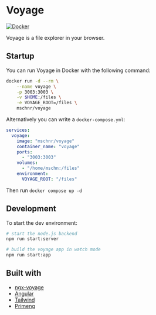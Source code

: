 # Voyage

[![Docker](https://img.shields.io/docker/v/mschnr/voyage?color=blue&label=docker)](https://hub.docker.com/r/mschnr/voyage)

Voyage is a file explorer in your browser.

## Startup

You can run Voyage in Docker with the following command:

```bash
docker run -d --rm \
    --name voyage \
    -p 3003:3003 \
    -v $HOME:/files \
    -e VOYAGE_ROOT=/files \
    mschnr/voyage
```

Alternatively you can write a `docker-compose.yml`:

```yml
services:
  voyage:
    image: "mschnr/voyage"
    container_name: "voyage"
    ports:
      - "3003:3003"
    volumes:
      - "/home/mschn:/files"
    environment:
      VOYAGE_ROOT: "/files"
```

Then run `docker compose up -d`

## Development

To start the dev environment:

```bash
# start the node.js backend
npm run start:server

# build the voyage app in watch mode
npm run start:app
```

## Built with

- [ngx-voyage](https://github.com/mschn/ngx-voyage)
- [Angular](https://angular.dev/)
- [Tailwind](https://tailwindcss.com/)
- [Primeng](https://primeng.org/)
